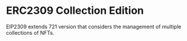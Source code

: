 # ERC2309 Collection Edition

EIP2309 extends 721 version that considers the management of multiple collections of NFTs.
